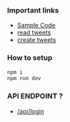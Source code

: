 ### Important links

- [Sample Code](https://github.com/xdevplatform/Twitter-API-v2-sample-code)
- [read tweets](https://github.com/xdevplatform/twitter-api-typescript-sdk/blob/main/examples/oauth2-callback.ts)
- [create tweets](https://github.com/xdevplatform/Twitter-API-v2-sample-code/blob/main/Manage-Tweets/create_tweet.js)

### How to setup

```bash
npm i
npm run dev
```

### API ENDPOINT ?

- [/api/login](http://localhost:3000/api/login)
